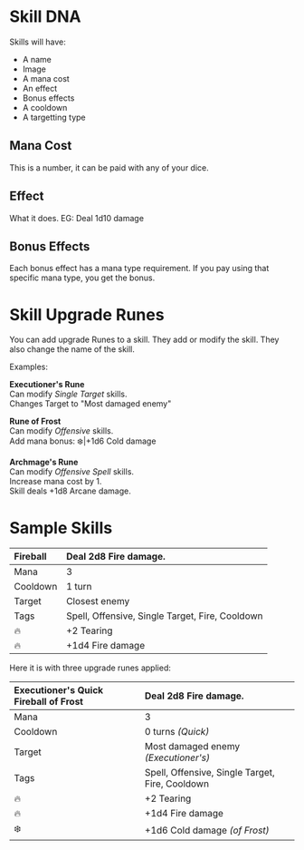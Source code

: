 # Skill DNA
Skills will have:
 - A name
 - Image
 - A mana cost
 - An effect
 - Bonus effects
 - A cooldown
 - A targetting type

## Mana Cost
This is a number, it can be paid with any of your dice.

## Effect
What it does. EG: Deal 1d10 damage

## Bonus Effects
Each bonus effect has a mana type requirement. If you pay using that specific mana type, you get the bonus.

# Skill Upgrade Runes
You can add upgrade Runes to a skill. They add or modify the skill. They also change the name of the skill.

Examples:

**Executioner's Rune**  
Can modify *Single Target* skills.  
Changes Target to "Most damaged enemy"

**Rune of Frost**  
Can modify *Offensive* skills.  
Add mana bonus: ❄️|+1d6 Cold damage

**Archmage's Rune**  
Can modify *Offensive Spell* skills.  
Increase mana cost by 1.  
Skill deals +1d8 Arcane damage.

# Sample Skills

|Fireball|Deal 2d8 Fire damage.|
|:--|:--|
|Mana|3|
|Cooldown|1 turn|
|Target|Closest enemy|
|Tags|Spell, Offensive, Single Target, Fire, Cooldown|
|🔥|+2 Tearing|
|🔥|+1d4 Fire damage|

Here it is with three upgrade runes applied:

|Executioner's Quick Fireball of Frost|Deal 2d8 Fire damage.|
|:--|:--|
|Mana|3|
|Cooldown|0 turns *(Quick)*|
|Target|Most damaged enemy *(Executioner's)*|
|Tags|Spell, Offensive, Single Target, Fire, Cooldown|
|🔥|+2 Tearing|
|🔥|+1d4 Fire damage|
|❄️|+1d6 Cold damage *(of Frost)*|
